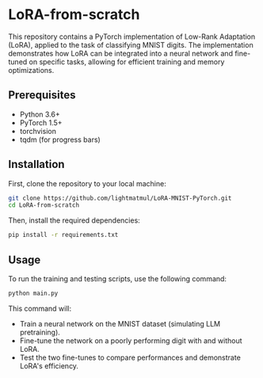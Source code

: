 # LoRA-from-scratch
This repository contains a PyTorch implementation of Low-Rank Adaptation (LoRA), applied to the task of classifying MNIST digits. The implementation demonstrates how LoRA can be integrated into a neural network and fine-tuned on specific tasks, allowing for efficient training and memory optimizations.

## Prerequisites

- Python 3.6+
- PyTorch 1.5+
- torchvision
- tqdm (for progress bars)

## Installation

First, clone the repository to your local machine:

```bash
git clone https://github.com/lightmatmul/LoRA-MNIST-PyTorch.git
cd LoRA-from-scratch
```

Then, install the required dependencies:
```bash
pip install -r requirements.txt
```

## Usage
To run the training and testing scripts, use the following command:

```bash
python main.py
```

This command will:

- Train a neural network on the MNIST dataset (simulating LLM pretraining).
- Fine-tune the network on a poorly performing digit with and without LoRA.
- Test the two fine-tunes to compare performances and demonstrate LoRA's efficiency.
